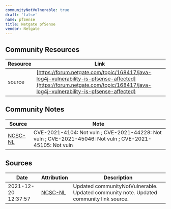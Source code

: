 ```yaml
---
communityNotVulnerable: true
draft: 'false'
name: pfSense
title: Netgate pfSense
vendor: Netgate
---
```



## Community Resources
| Resource | Link |
| --- | --- |
| source | [https://forum.netgate.com/topic/168417/java-log4j-vulnerability-is-pfsense-affected](https://forum.netgate.com/topic/168417/java-log4j-vulnerability-is-pfsense-affected) |

## Community Notes
| Source | Note |
| --- | --- |
| [NCSC-NL](https://github.com/NCSC-NL/log4shell/blob/main/software/README.md) | CVE-2021-4104: Not vuln ; CVE-2021-44228: Not vuln ; CVE-2021-45046: Not vuln ; CVE-2021-45105: Not vuln </ul> |

## Sources
| Date | Attribution | Description |
| --- | --- | --- |
| 2021-12-20 12:37:57 | [NCSC-NL](https://github.com/NCSC-NL/log4shell/blob/main/software/README.md) | Updated communityNotVulnerable. Updated community note. Updated community link source.  |
